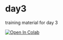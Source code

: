 # day3
training material for day 3


[![Open In Colab](https://colab.research.google.com/assets/colab-badge.svg)](https://colab.research.google.com/github/sje30/test.ipynb)
